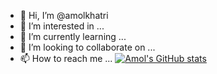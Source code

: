 - 👋 Hi, I’m @amolkhatri
- 👀 I’m interested in ...
- 🌱 I’m currently learning ...
- 💞️ I’m looking to collaborate on ...
- 📫 How to reach me ...
[![Amol's GitHub stats](https://github-readme-stats.vercel.app/api?username=amolkahtri)](https://github.com/anuraghazra/github-readme-stats)
<!---
amolkhatri/amolkhatri is a ✨ special ✨ repository because its `README.md` (this file) appears on your GitHub profile.
You can click the Preview link to take a look at your changes.
--->
